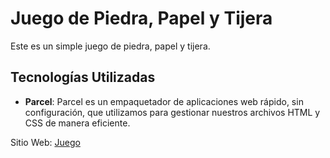 # Juego de Piedra, Papel y Tijera

Este es un simple juego de piedra, papel y tijera.


## Tecnologías Utilizadas

- **Parcel**: Parcel es un empaquetador de aplicaciones web rápido, sin configuración, que utilizamos para gestionar nuestros archivos HTML y CSS de manera eficiente.

Sitio Web: [Juego](https://brunoken22.github.io/Desafio-m5)

